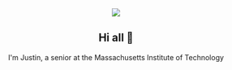<div align="center">
<img src="https://capsule-render.vercel.app/api?type=waving&height=300&color=gradient&text=dismint&fontAlignY=43&desc=MIT%20|%20TJHSST%20|%20Citadel">
  
## Hi all 👋
I'm Justin, a senior at the Massachusetts Institute of Technology
</div>


<!--
**dismint/dismint** is a ✨ _special_ ✨ repository because its `README.md` (this file) appears on your GitHub profile.

Here are some ideas to get you started:

- 🔭 I’m currently working on ...
- 🌱 I’m currently learning ...
- 👯 I’m looking to collaborate on ...
- 🤔 I’m looking for help with ...
- 💬 Ask me about ...
- 📫 How to reach me: ...
- 😄 Pronouns: ...
- ⚡ Fun fact: ...
-->

